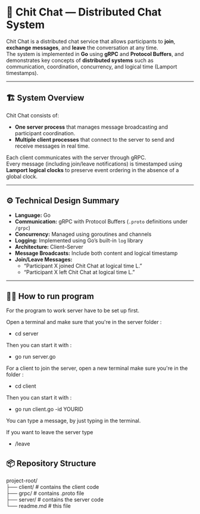 # 💬 Chit Chat — Distributed Chat System

Chit Chat is a distributed chat service that allows participants to **join**, **exchange messages**, and **leave** the conversation at any time.  
The system is implemented in **Go** using **gRPC** and **Protocol Buffers**, and demonstrates key concepts of **distributed systems** such as communication, coordination, concurrency, and logical time (Lamport timestamps).

---

## 🏗️ System Overview

Chit Chat consists of:
- **One server process** that manages message broadcasting and participant coordination.
- **Multiple client processes** that connect to the server to send and receive messages in real time.

Each client communicates with the server through gRPC.  
Every message (including join/leave notifications) is timestamped using **Lamport logical clocks** to preserve event ordering in the absence of a global clock.

---

## ⚙️ Technical Design Summary

- **Language:** Go  
- **Communication:** gRPC with Protocol Buffers (`.proto` definitions under `/grpc`)  
- **Concurrency:** Managed using goroutines and channels  
- **Logging:** Implemented using Go’s built-in `log` library  
- **Architecture:** Client–Server  
- **Message Broadcasts:** Include both content and logical timestamp  
- **Join/Leave Messages:**  
  - “Participant X joined Chit Chat at logical time L.”  
  - “Participant X left Chit Chat at logical time L.”

---

## 🏃‍♂️ How to run program

For the program to work server have to be set up first.

Open a terminal and make sure that you're in the server folder :
  - cd server

Then you can start it with :
  - go run server.go

For a client to join the server, open a new terminal make sure you're in the folder :
  - cd client

Then you can start it with :
  - go run client.go -id YOURID

You can type a message, by just typing in the terminal.

If you want to leave the server type
  - /leave

## 📦 Repository Structure

project-root/  
├── client/ # contains the client code  
├── grpc/ # contains .proto file  
├── server/ # contains the server code  
└── readme.md # this file
